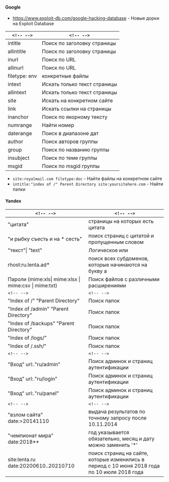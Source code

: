 #### Google

- https://www.exploit-db.com/google-hacking-database - Новые дорки  на Exploit Database

| `<!-- -->`  | `<!-- -->`                                          |
| ------------- | ----------------------------------------------------- |
| intitle       | Поиск по заголовку страницы   |
| allintitle    | Поиск по заголовку страницы   |
| inurl         | Поиск по URL                                   |
| allinurl      | Поиск по URL                                   |
| filetype: env | конкретные файлы                       |
| intext        | Искать только текст страницы |
| allintext     | Искать только текст страницы |
| site          | Искать на конкретном сайте     |
| link          | Искать ссылки на страницы       |
| inanchor      | Поиск по якорному тексту         |
| numrange      | Найти номер                                 |
| daterange     | Поиск в диапазоне дат               |
| author        | Поиск авторов группы                |
| group         | Поиск по названию группы         |
| insubject     | Поиск по теме группы                 |
| msgid         | Поиск по msgid группы                    |

- `site:royalmail.com filetype:doc` - Найти файлы на конкретном сайте
- `intitle:"index of /" Parent Directory site:yoursitehere.com` - Найти папки

#### Yandex

| `<!-- -->`                                                | `<!-- -->`                                                                                                                                               |
| ----------------------------------------------------------- | ---------------------------------------------------------------------------------------------------------------------------------------------------------- |
| "цитата"                                              | страницы на которых есть цитата                                                                                                 |
| "и рыбку съесть и на * сесть"           | поиск страниц с цитатой и пропущенным словом                                                                         |
| "текст"\| "text"                                       | Логическое или                                                                                                                                |
| rhost:ru.lenta.ad*                                          | поиск всех субдоменов, которые начинаются на букву а                                                           |
| Пароли (mime:xls\| mime:xlsx \| mime:csv \| mime:txt) | Поиск файлов с различными расширениями                                                                                   |
| `<!-- -->`                                                | `<!-- -->`                                                                                                                                               |
| "Index of /" "Parent Directory"                             | Поиск папок                                                                                                                                      |
| "Index of /admin" "Parent Directory"                        | Поиск папок                                                                                                                                      |
| "Index of /backups" "Parent Directory"                      | Поиск папок                                                                                                                                      |
| "Index of /logs/"                                           | Поиск папок                                                                                                                                      |
| "Index of /.ssh/"                                           | Поиск папок                                                                                                                                      |
| `<!-- -->`                                                | `<!-- -->`                                                                                                                                               |
| "Вход" url:."ru/admin"                                  | Поиск админок и страниц аутентификации                                                                                   |
| "Вход" url:."ru/login"                                  | Поиск админок и страниц аутентификации                                                                                   |
| "Вход" url:."ru/panel"                                  | Поиск админок и страниц аутентификации                                                                                   |
| `<!-- -->`                                                | `<!-- -->`                                                                                                                                               |
| "взлом сайта" date:>20141110                      | выдача результатов по точному запросу после 10.11.2014                                                               |
| "чемпионат мира" date:2018**                   | год указывается обязательно, месяц и дату можно заменить '*'                                               |
| site:lenta.ru date:20200610..20210710                       | поиск страниц на сайте, которые изменились в период с 10 июня 2018 года по 10 июля 2018 года |
